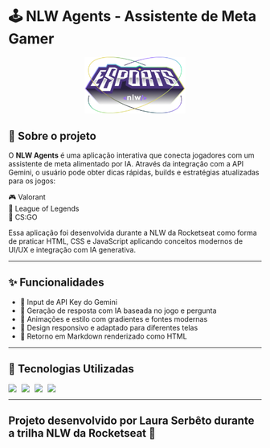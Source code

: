 # 🕹️ NLW Agents - Assistente de Meta Gamer

<p align="center">
  <img src="./assets/logo.png" alt="Logo do projeto" width="200" />
</p>

## 🎯 Sobre o projeto

O **NLW Agents** é uma aplicação interativa que conecta jogadores com um assistente de meta alimentado por IA. Através da integração com a API Gemini, o usuário pode obter dicas rápidas, builds e estratégias atualizadas para os jogos:

🎮 Valorant  
🧙 League of Legends  
🔫 CS:GO

Essa aplicação foi desenvolvida durante a NLW da Rocketseat como forma de praticar HTML, CSS e JavaScript aplicando conceitos modernos de UI/UX e integração com IA generativa.

---

## ✨ Funcionalidades

- 🔐 Input de API Key do Gemini
- 🧠 Geração de resposta com IA baseada no jogo e pergunta
- 🎨 Animações e estilo com gradientes e fontes modernas
- 📱 Design responsivo e adaptado para diferentes telas
- 🧾 Retorno em Markdown renderizado como HTML

---

## 🧪 Tecnologias Utilizadas

<div style="display: flex; gap: 10px; align-items: center;">
  <img src="https://img.shields.io/badge/-HTML5-E34F26?style=for-the-badge&logo=html5&logoColor=fff" />
  <img src="https://img.shields.io/badge/-CSS3-1572B6?style=for-the-badge&logo=css3&logoColor=fff" />
  <img src="https://img.shields.io/badge/-JavaScript-F7DF1E?style=for-the-badge&logo=javascript&logoColor=000" />
  <img src="https://img.shields.io/badge/-Gemini%20API-4285F4?style=for-the-badge&logo=google&logoColor=fff" />
</div>

---

## Projeto desenvolvido por Laura Serbêto durante a trilha NLW da Rocketseat 💜
